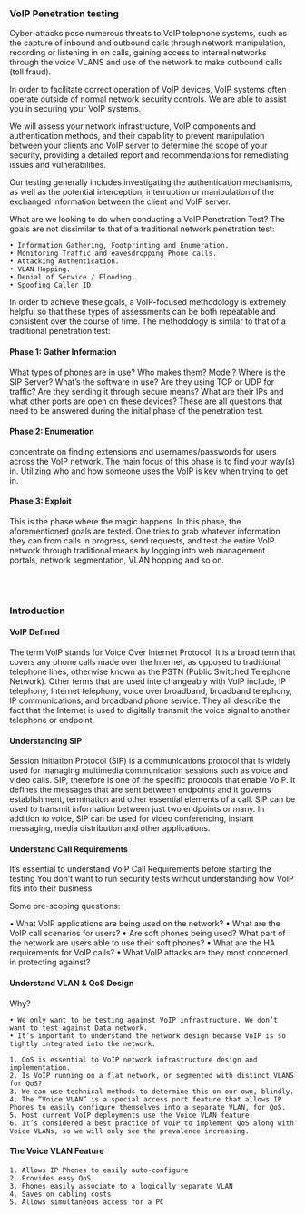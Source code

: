 ### VoIP Penetration testing

Cyber-attacks pose numerous threats to VoIP telephone systems, such as the capture of inbound and outbound calls through network manipulation, recording or listening in on calls, gaining access to internal networks through the voice VLANS and use of the network to make outbound calls (toll fraud).

In order to facilitate correct operation of VoIP devices, VoIP systems often operate outside of normal network security controls. We are able to assist you in securing your VoIP systems.

We will assess your network infrastructure, VoIP components and authentication methods, and their capability to prevent manipulation between your clients and VoIP server to determine the scope of your security, providing a detailed report and recommendations for remediating issues and vulnerabilities.

Our testing generally includes investigating the authentication mechanisms, as well as the potential interception, interruption or manipulation of the exchanged information between the client and VoIP server.

What are we looking to do when conducting a VoIP Penetration Test? The goals are not dissimilar to that of a traditional network penetration test:

	• Information Gathering, Footprinting and Enumeration.
	• Monitoring Traffic and eavesdropping Phone calls.
	• Attacking Authentication.
	• VLAN Hopping.
	• Denial of Service / Flooding.
	• Spoofing Caller ID.

In order to achieve these goals, a VoIP-focused methodology is extremely helpful so that these types of assessments can be both repeatable and consistent over the course of time. The methodology is similar to that of a traditional penetration test:

#### Phase 1: Gather Information

What types of phones are in use? Who makes them? Model? Where is the SIP Server? What’s the software in use? Are they using TCP or UDP for traffic? Are they sending it through secure means? What are their IPs and what other ports are open on these devices? These are all questions that need to be answered during the initial phase of the penetration test.

#### Phase 2: Enumeration

concentrate on finding extensions and usernames/passwords for users across the VoIP network. The main focus of this phase is to find your way(s) in. Utilizing who and how someone uses the VoIP is key when trying to get in.

#### Phase 3: Exploit

This is the phase where the magic happens. In this phase, the aforementioned goals are tested. One tries to grab whatever information they can from calls in progress, send requests, and test the entire VoIP network through traditional means by logging into web management portals, network segmentation, VLAN hopping and so on.


<br><br>

### Introduction

#### VoIP Defined
The term VoIP stands for Voice Over Internet Protocol.  It is a broad term that covers any phone calls made over the Internet, as opposed to traditional telephone lines, otherwise known as the PSTN (Public Switched Telephone Network). Other terms that are used interchangeably with VoIP include, IP telephony, Internet telephony, voice over broadband, broadband telephony, IP communications, and broadband phone service. They all describe the fact that the Internet is used to digitally transmit the voice signal to another telephone or endpoint.



#### Understanding SIP
Session Initiation Protocol (SIP) is a communications protocol that is widely used for managing multimedia communication sessions such as voice and video calls.  SIP, therefore is one of the specific protocols that enable VoIP.   It defines the messages that are sent between endpoints and it governs establishment, termination and other essential elements of a call. SIP can be used to transmit information between just two endpoints or many.  In addition to voice, SIP can be used for video conferencing, instant messaging, media distribution and other applications.



#### Understand Call Requirements

It’s essential to understand VoIP Call Requirements before starting the testing You don’t want to run security tests without understanding how VoIP fits into their business.

 Some pre-scoping questions:

• What VoIP applications are being used on the network?
• What are the VoIP call scenarios for users?
• Are soft phones being used? What part of the network are users able to use their soft phones?
• What are the HA requirements for VoIP calls?
• What VoIP attacks are they most concerned in protecting against?




#### Understand VLAN & QoS Design

Why?

	• We only want to be testing against VoIP infrastructure. We don’t want to test against Data network.
	• It’s important to understand the network design because VoIP is so tightly integrated into the network.

	1. QoS is essential to VoIP network infrastructure design and implementation.
	2. Is VoIP running on a flat network, or segmented with distinct VLANS for QoS?
	3. We can use technical methods to determine this on our own, blindly.
	4. The “Voice VLAN” is a special access port feature that allows IP Phones to easily configure themselves into a separate VLAN, for QoS.
	5. Most current VoIP deployments use the Voice VLAN feature.
	6. It’s considered a best practice of VoIP to implement QoS along with Voice VLANs, so we will only see the prevalence increasing. 


#### The Voice VLAN Feature 

	1. Allows IP Phones to easily auto-configure
	2. Provides easy QoS
	3. Phones easily associate to a logically separate VLAN
	4. Saves on cabling costs
	5. Allows simultaneous access for a PC
